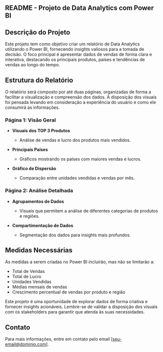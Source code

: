 ## README - Projeto de Data Analytics com Power BI

## Descrição do Projeto

Este projeto tem como objetivo criar um relatório de Data Analytics utilizando o Power BI, fornecendo insights valiosos para a tomada de decisão. O foco principal é apresentar dados de vendas de forma clara e interativa, destacando os principais produtos, países e tendências de vendas ao longo do tempo.

## Estrutura do Relatório

O relatório será composto por até duas páginas, organizadas de forma a facilitar a visualização e compreensão dos dados. A disposição dos visuais foi pensada levando em consideração a experiência do usuário e como ele consumirá as informações.

### Página 1: Visão Geral

- **Visuais dos TOP 3 Produtos**
  - Análise de vendas e lucro dos produtos mais vendidos.

- **Principais Países**
  - Gráficos mostrando os países com maiores vendas e lucros.

- **Gráfico de Dispersão**
  - Comparação entre unidades vendidas e vendas por mês.

### Página 2: Análise Detalhada

- **Agrupamentos de Dados**
  - Visuais que permitem a análise de diferentes categorias de produtos e regiões.

- **Compartimentação de Dados**
  - Segmentação dos dados para insights mais profundos.

## Medidas Necessárias

As medidas a serem criadas no Power BI incluirão, mas não se limitarão a:

- Total de Vendas
- Total de Lucro
- Unidades Vendidas
- Médias mensais de vendas
- Crescimento percentual de vendas por produto e região



Este projeto é uma oportunidade de explorar dados de forma criativa e fornecer insights acionáveis. Lembre-se de validar a disposição dos visuais com os stakeholders para garantir que atenda às suas necessidades.

## Contato

Para mais informações, entre em contato pelo email [seu-email@dominio.com].
